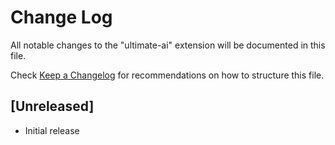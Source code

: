 # Change Log

All notable changes to the "ultimate-ai" extension will be documented in this file.

Check [Keep a Changelog](http://keepachangelog.com/) for recommendations on how to structure this file.

## [Unreleased]

- Initial release